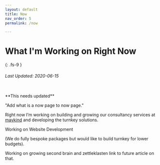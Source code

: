 ```yaml
---
layout: default
title: Now
nav_order: 5
permalink: /now

---
```


# What I'm Working on Right Now
{: .fs-9 }

###### Last Updated: 2020-06-15
<br/>
**This needs updated**

"Add what is a now page to now page."

Right now I’m working on building and growing our consultancy services at [maykind](https://maykind.com) and developing the turnkey solutions.

Working on Website Development

(We do fully bespoke packages but would like to build turnkey for lower budgets).

Working on growing second brain and zettleklasten link to future article on that.
